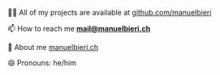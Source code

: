 👨‍💻 All of my projects are available at [github.com/manuelbieri](https://github.com/manuelbieri?tab=repositories)

📫 How to reach me **[mail@manuelbieri.ch](mailto:mail@manuelbieri.ch)**

📄 About me [manuelbieri.ch](https://manuelbieri.ch)

😄 Pronouns: he/him
